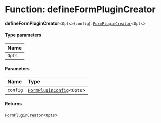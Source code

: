 # Function: defineFormPluginCreator

**defineFormPluginCreator**<`Opts`>(`config`): [`FormPluginCreator`](/en/auto-docs/fixed-layout-editor/types/FormPluginCreator.md)<`Opts`>

#### Type parameters

| Name |
| :------ |
| `Opts` |

#### Parameters

| Name | Type |
| :------ | :------ |
| `config` | [`FormPluginConfig`](/en/auto-docs/fixed-layout-editor/interfaces/FormPluginConfig.md)<`Opts`> |

#### Returns

[`FormPluginCreator`](/en/auto-docs/fixed-layout-editor/types/FormPluginCreator.md)<`Opts`>

